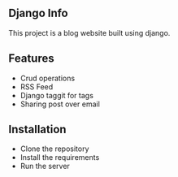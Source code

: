 ## Django Info
 
 This project is a blog website built using django. 

## Features
- Crud operations
- RSS Feed
- Django taggit for tags
- Sharing post over email

## Installation
- Clone the repository
- Install the requirements
- Run the server

